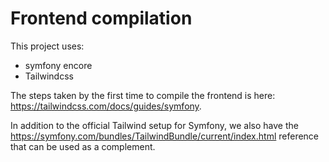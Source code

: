 # Frontend compilation

This project uses:

* symfony encore
* Tailwindcss

The steps taken by the first time to compile the frontend is here: https://tailwindcss.com/docs/guides/symfony.

In addition to the official Tailwind setup for Symfony, we also have the https://symfony.com/bundles/TailwindBundle/current/index.html reference that can be used as a complement.
